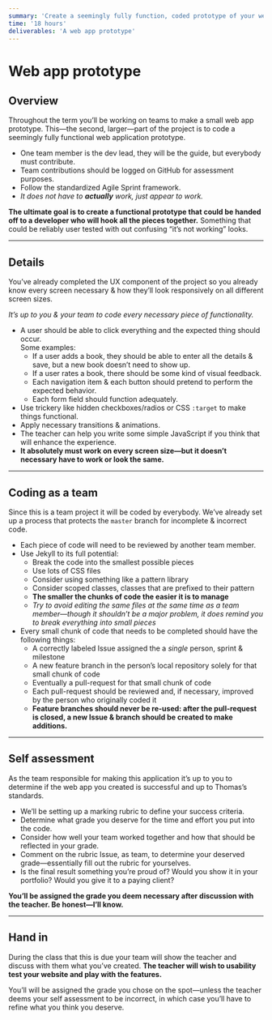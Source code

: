 ```yaml
---
summary: 'Create a seemingly fully function, coded prototype of your web application.'
time: '18 hours'
deliverables: 'A web app prototype'
---
```


# Web app prototype

## Overview

Throughout the term you’ll be working on teams to make a small web app prototype. This—the second, larger—part of the project is to code a seemingly fully functional web application prototype.

- One team member is the dev lead, they will be the guide, but everybody must contribute.
- Team contributions should be logged on GitHub for assessment purposes.
- Follow the standardized Agile Sprint framework.
- *It does not have to **actually** work, just appear to work.*

**The ultimate goal is to create a functional prototype that could be handed off to a developer who will hook all the pieces together.** Something that could be reliably user tested with out confusing “it’s not working” looks.

---

## Details

You’ve already completed the UX component of the project so you already know every screen necessary & how they’ll look responsively on all different screen sizes.

*It’s up to you & your team to code every necessary piece of functionality.*

- A user should be able to click everything and the expected thing should occur.
  <br>Some examples:
  - If a user adds a book, they should be able to enter all the details & save, but a new book doesn’t need to show up.
  - If a user rates a book, there should be some kind of visual feedback.
  - Each navigation item & each button should pretend to perform the expected behavior.
  - Each form field should function adequately.
- Use trickery like hidden checkboxes/radios or CSS `:target` to make things functional.
- Apply necessary transitions & animations.
- The teacher can help you write some simple JavaScript if you think that will enhance the experience.
- **It absolutely must work on every screen size—but it doesn’t necessary have to work or look the same.**

---

## Coding as a team

Since this is a team project it will be coded by everybody. We’ve already set up a process that protects the `master` branch for incomplete & incorrect code.

- Each piece of code will need to be reviewed by another team member.
- Use Jekyll to its full potential:
  - Break the code into the smallest possible pieces
  - Use lots of CSS files
  - Consider using something like a pattern library
  - Consider scoped classes, classes that are prefixed to their pattern
  - **The smaller the chunks of code the easier it is to manage**
  - *Try to avoid editing the same files at the same time as a team member—though it shouldn’t be a major problem, it does remind you to break everything into small pieces*
- Every small chunk of code that needs to be completed should have the following things:
  - A correctly labeled Issue assigned the a *single* person, sprint & milestone
  - A new feature branch in the person’s local repository solely for that small chunk of code
  - Eventually a pull-request for that small chunk of code
  - Each pull-request should be reviewed and, if necessary, improved by the person who originally coded it
  - **Feature branches should never be re-used: after the pull-request is closed, a new Issue & branch should be created to make additions.**

---

## Self assessment

As the team responsible for making this application it’s up to you to determine if the web app you created is successful and up to Thomas’s standards.

- We’ll be setting up a marking rubric to define your success criteria.
- Determine what grade you deserve for the time and effort you put into the code.
- Consider how well your team worked together and how that should be reflected in your grade.
- Comment on the rubric Issue, as team, to determine your deserved grade—essentially fill out the rubric for yourselves.
- Is the final result something you’re proud of? Would you show it in your portfolio? Would you give it to a paying client?

**You’ll be assigned the grade you deem necessary after discussion with the teacher. Be honest—I’ll know.**

---

## Hand in

During the class that this is due your team will show the teacher and discuss with them what you’ve created. **The teacher will wish to usability test your website and play with the features.**

You’ll will be assigned the grade you chose on the spot—unless the teacher deems your self assessment to be incorrect, in which case you’ll have to refine what you think you deserve.
